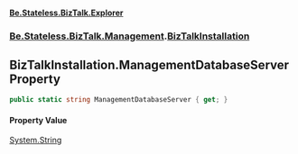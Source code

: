#### [Be.Stateless.BizTalk.Explorer](README.md 'README')
### [Be.Stateless.BizTalk.Management](Be.Stateless.BizTalk.Management.md 'Be.Stateless.BizTalk.Management').[BizTalkInstallation](BizTalkInstallation.md 'Be.Stateless.BizTalk.Management.BizTalkInstallation')

## BizTalkInstallation.ManagementDatabaseServer Property

```csharp
public static string ManagementDatabaseServer { get; }
```

#### Property Value
[System.String](https://docs.microsoft.com/en-us/dotnet/api/System.String 'System.String')